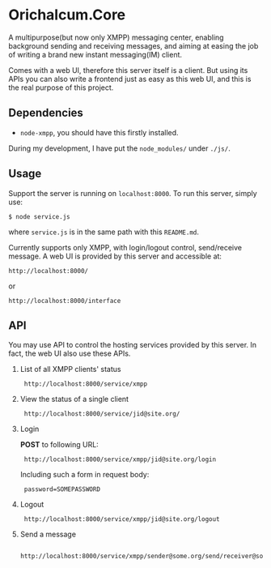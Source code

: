 Orichalcum.Core
===============

A multipurpose(but now only XMPP) messaging center, enabling background
sending and receiving messages, and aiming at easing the job of writing a 
brand new instant messaging(IM) client.

Comes with a web UI, therefore this server itself is a client. But using its
APIs you can also write a frontend just as easy as this web UI, and this is
the real purpose of this project.

Dependencies
------------

* `node-xmpp`, you should have this firstly installed.

During my development, I have put the `node_modules/` under `./js/`.

Usage
-----

Support the server is running on `localhost:8000`. To run this server, simply
use:

    $ node service.js

where `service.js` is in the same path with this `README.md`.

Currently supports only XMPP, with login/logout control, send/receive message.
A web UI is provided by this server and accessible at: 

    http://localhost:8000/

or

    http://localhost:8000/interface

API
---

You may use API to control the hosting services provided by this server. In
fact, the web UI also use these APIs.

1. List of all XMPP clients' status

        http://localhost:8000/service/xmpp

2. View the status of a single client

        http://localhost:8000/service/jid@site.org/

3. Login

    **POST** to following URL:
    
        http://localhost:8000/service/xmpp/jid@site.org/login

    Including such a form in request body:

        password=SOMEPASSWORD

4. Logout

        http://localhost:8000/service/xmpp/jid@site.org/logout

5. Send a message

        http://localhost:8000/service/xmpp/sender@some.org/send/receiver@some.com


